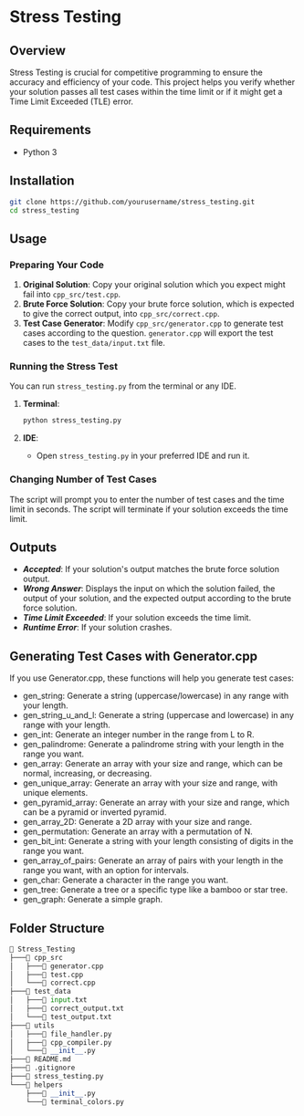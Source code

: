 # Stress Testing

## Overview

Stress Testing is crucial for competitive programming to ensure the accuracy and efficiency of your code. This project helps you verify whether your solution passes all test cases within the time limit or if it might get a Time Limit Exceeded (TLE) error.

## Requirements

- Python 3

## Installation

  ```bash
  git clone https://github.com/yourusername/stress_testing.git
  cd stress_testing
  ```

## Usage

### Preparing Your Code

1. **Original Solution**: Copy your original solution which you expect might fail into `cpp_src/test.cpp`.
2. **Brute Force Solution**: Copy your brute force solution, which is expected to give the correct output, into `cpp_src/correct.cpp`.
3. **Test Case Generator**: Modify `cpp_src/generator.cpp` to generate test cases according to the question. `generator.cpp` will export the test cases to the `test_data/input.txt` file.

### Running the Stress Test

You can run `stress_testing.py` from the terminal or any IDE.

1. **Terminal**:

    ```bash
    python stress_testing.py
    ```

2. **IDE**:
    - Open `stress_testing.py` in your preferred IDE and run it.

### Changing Number of Test Cases

The script will prompt you to enter the number of test cases and the time limit in seconds. The script will terminate if your solution exceeds the time limit.

## Outputs

- ***Accepted***: If your solution's output matches the brute force solution output.
- ***Wrong Answer***: Displays the input on which the solution failed, the output of your solution, and the expected output according to the brute force solution.
- ***Time Limit Exceeded***: If your solution exceeds the time limit.
- ***Runtime Error***: If your solution crashes.

## Generating Test Cases with Generator.cpp

If you use Generator.cpp, these functions will help you generate test cases:

- gen_string: Generate a string (uppercase/lowercase) in any range with your length.
- gen_string_u_and_l: Generate a string (uppercase and lowercase) in any range with your length.
- gen_int: Generate an integer number in the range from L to R.
- gen_palindrome: Generate a palindrome string with your length in the range you want.
- gen_array: Generate an array with your size and range, which can be normal, increasing, or decreasing.
- gen_unique_array: Generate an array with your size and range, with unique elements.
- gen_pyramid_array: Generate an array with your size and range, which can be a pyramid or inverted pyramid.
- gen_array_2D: Generate a 2D array with your size and range.
- gen_permutation: Generate an array with a permutation of N.
- gen_bit_int: Generate a string with your length consisting of digits in the range you want.
- gen_array_of_pairs: Generate an array of pairs with your length in the range you want, with an option for intervals.
- gen_char: Generate a character in the range you want.
- gen_tree: Generate a tree or a specific type like a bamboo or star tree.
- gen_graph: Generate a simple graph.

## Folder Structure

```python
📁 Stress_Testing
├───📁 cpp_src
│   ├───📄 generator.cpp
│   ├───📄 test.cpp
│   └───📄 correct.cpp
├───📁 test_data
│   ├───📄 input.txt
│   ├───📄 correct_output.txt
│   └───📄 test_output.txt
├───📁 utils
│   ├───📄 file_handler.py
│   ├───📄 cpp_compiler.py
│   └───📄 __init__.py
├───📄 README.md
├───📄 .gitignore
├───📄 stress_testing.py
└───📁 helpers
    ├───📄 __init__.py
    └───📄 terminal_colors.py
```
